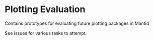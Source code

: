 # Plotting Evaluation
Contains prototypes for evaluating future plotting packages in Mantid

See issues for various tasks to attempt.
